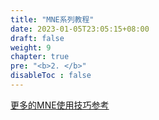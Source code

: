 ```yaml
---
title: "MNE系列教程"
date: 2023-01-05T23:05:15+08:00
draft: false
weight: 9
chapter: true
pre: "<b>2. </b>"
disableToc : false
---
```



[更多的MNE使用技巧参考](https://github.com/LiaoPan/MNE-Cookbook)